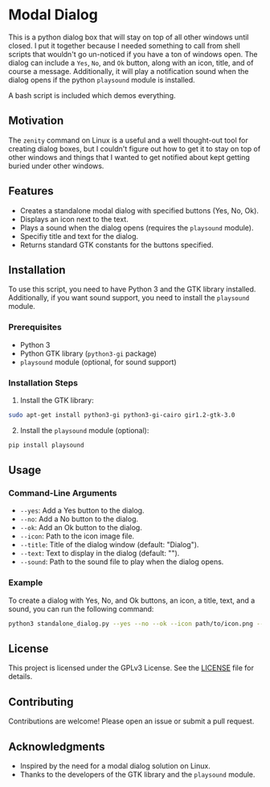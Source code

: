 # Modal Dialog

This is a python dialog box that will stay on top of all other windows until closed. I put it together because I needed something to call from shell scripts that wouldn't go un-noticed if you have a ton of windows open. The dialog can include a `Yes`, `No`, and `Ok` button, along with an icon, title, and of course a message. Additionally, it will play a notification sound when the dialog opens if the python `playsound` module is installed.

A bash script is included which demos everything.

## Motivation

The `zenity` command on Linux is a useful and a well thought-out tool for creating dialog boxes, but I couldn't figure out how to get it to stay on top of other windows and things that I wanted to get notified about kept getting buried under other windows.

## Features

- Creates a standalone modal dialog with specified buttons (Yes, No, Ok).
- Displays an icon next to the text.
- Plays a sound when the dialog opens (requires the `playsound` module).
- Specifiy title and text for the dialog.
- Returns standard GTK constants for the buttons specified.

## Installation

To use this script, you need to have Python 3 and the GTK library installed. Additionally, if you want sound support, you need to install the `playsound` module.

### Prerequisites

- Python 3
- Python GTK library (`python3-gi` package)
- `playsound` module (optional, for sound support)

### Installation Steps

1. Install the GTK library:

```bash
sudo apt-get install python3-gi python3-gi-cairo gir1.2-gtk-3.0
```

2. Install the `playsound` module (optional):

```bash
pip install playsound
```

## Usage

### Command-Line Arguments

- `--yes`: Add a Yes button to the dialog.
- `--no`: Add a No button to the dialog.
- `--ok`: Add an Ok button to the dialog.
- `--icon`: Path to the icon image file.
- `--title`: Title of the dialog window (default: "Dialog").
- `--text`: Text to display in the dialog (default: "").
- `--sound`: Path to the sound file to play when the dialog opens.

### Example

To create a dialog with Yes, No, and Ok buttons, an icon, a title, text, and a sound, you can run the following command:

```bash
python3 standalone_dialog.py --yes --no --ok --icon path/to/icon.png --title "Test Dialog" --text "Click a button to test." --sound path/to/sound.mp3
```

## License

This project is licensed under the GPLv3 License. See the [LICENSE](LICENSE) file for details.

## Contributing

Contributions are welcome! Please open an issue or submit a pull request.

## Acknowledgments

- Inspired by the need for a modal dialog solution on Linux.
- Thanks to the developers of the GTK library and the `playsound` module.
